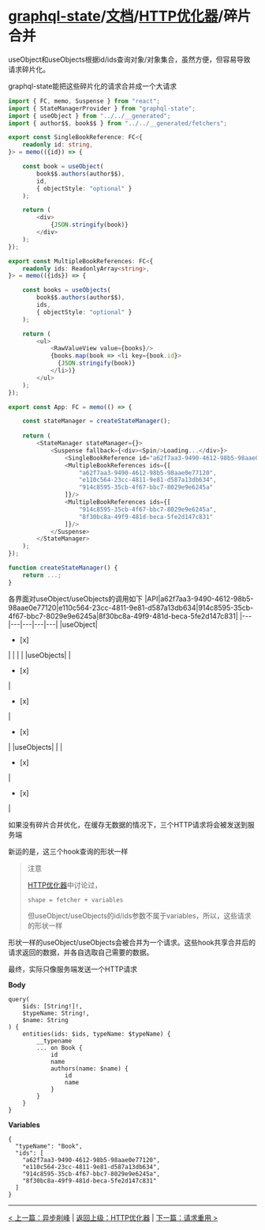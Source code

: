 # [graphql-state](https://github.com/babyfish-ct/graphql-state)/[文档](../README_zh_CN.md)/[HTTP优化器](./README_zh_CN.md)/碎片合并

useObject和useObjects根据id/ids查询对象/对象集合，虽然方便，但容易导致请求碎片化。

graphql-state能把这些碎片化的请求合并成一个大请求

```ts
import { FC, memo, Suspense } from "react";
import { StateManagerProvider } from "graphql-state";
import { useObject } from "../../__generated";
import { author$$, book$$ } from "../../__generated/fetchers";

export const SingleBookReference: FC<{
    readonly id: string,
}> = memo(({id}) => {

    const book = useObject(
        book$$.authors(author$$), 
        id,
        { objectStyle: "optional" }
    );

    return (
        <div>
            {JSON.stringify(book)}
        </div>
    );
});

export const MultipleBookReferences: FC<{
    readonly ids: ReadonlyArray<string>,
}> = memo(({ids}) => {

    const books = useObjects(
        book$$.authors(author$$), 
        ids,
        { objectStyle: "optional" }
    );

    return (
        <ul>
            <RawValueView value={books}/>
            {books.map(book => <li key={book.id}>
              {JSON.stringify(book)}
            </li>)}
        </ul>
    );
});

export const App: FC = memo(() => {

    const stateManager = createStateManager();
    
    return (
        <StateManager stateManager={}>
            <Suspense fallback={<div><Spin/>Loading...</div>}>
                <SingleBookReference id="a62f7aa3-9490-4612-98b5-98aae0e77120"/>
                <MultipleBookReferences ids={[
                    "a62f7aa3-9490-4612-98b5-98aae0e77120",
                    "e110c564-23cc-4811-9e81-d587a13db634",
                    "914c8595-35cb-4f67-bbc7-8029e9e6245a"
                ]}/>
                <MultipleBookReferences ids={[
                    "914c8595-35cb-4f67-bbc7-8029e9e6245a",
                    "8f30bc8a-49f9-481d-beca-5fe2d147c831"
                ]}/>
            </Suspense>  
        </StateManager>
    );
});

function createStateManager() {
    return ...;
}
```

各界面对useObject/useObjects的调用如下
|API|a62f7aa3-9490-4612-98b5-98aae0e77120|e110c564-23cc-4811-9e81-d587a13db634|914c8595-35cb-4f67-bbc7-8029e9e6245a|8f30bc8a-49f9-481d-beca-5fe2d147c831|
|---|---|---|---|---|
|useObject|<ul><li>[x] </li></ul>| | | |
|useObjects| |<ul><li>[x] </li></ul>|<ul><li>[x] </li></ul>|<ul><li>[x] </li></ul>|
|useObjects| | |<ul><li>[x] </li></ul>|<ul><li>[x] </li></ul>|

如果没有碎片合并优化，在缓存无数据的情况下，三个HTTP请求将会被发送到服务端

新运的是，这三个hook查询的形状一样
> 注意
> 
> [HTTP优化器](./README_zh_CN.md)中讨论过，
> ```
> shape = fetcher + variables
> ```
> 但useObject/useObjects的id/ids参数不属于variables，所以，这些请求的形状一样

形状一样的useObject/useObjects会被合并为一个请求。这些hook共享合并后的请求返回的数据，并各自选取自己需要的数据。

最终，实际只像服务端发送一个HTTP请求

**Body**
```
query(
	$ids: [String!]!, 
	$typeName: String!, 
	$name: String
) {
	entities(ids: $ids, typeName: $typeName) {
		__typename
		... on Book {
			id
			name
			authors(name: $name) {
				id
				name
			}
		}
	}
}
```
**Variables**
```
{
  "typeName": "Book",
  "ids": [
    "a62f7aa3-9490-4612-98b5-98aae0e77120",
    "e110c564-23cc-4811-9e81-d587a13db634",
    "914c8595-35cb-4f67-bbc7-8029e9e6245a",
    "8f30bc8a-49f9-481d-beca-5fe2d147c831"
  ]
}
```


-----------
[< 上一篇：异步削峰](./peak-clipping_zh_CN.md) | [返回上级：HTTP优化器](./README_zh_CN.md) | [下一篇：请求重用 >](./reuse-request_zh_CN.md)
